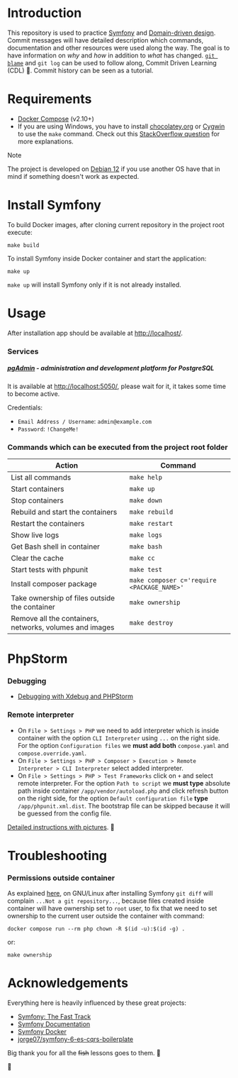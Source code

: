 # Introduction

This repository is used to practice [Symfony](https://en.wikipedia.org/wiki/Symfony) and [Domain-driven design](https://en.wikipedia.org/wiki/Domain-driven_design). Commit messages will have detailed description which commands, documentation and other resources were used along the way. The goal is to have information on *why* and *how* in addition to *what* has changed. [`git blame`](https://www.atlassian.com/git/tutorials/inspecting-a-repository/git-blame) and `git log` can be used to follow along, Commit Driven Learning (CDL) 🤯. Commit history can be seen as a tutorial.

# Requirements

- [Docker Compose](https://docs.docker.com/compose/install/) (v2.10+)
- If you are using Windows, you have to install [chocolatey.org](https://chocolatey.org/) or [Cygwin](http://cygwin.com) to use the `make` command. Check out this [StackOverflow question](https://stackoverflow.com/q/2532234/633864) for more explanations.

> [!NOTE]
> The project is developed on [Debian 12](https://www.debian.org/) if you use another OS have that in mind if something doesn't work as expected.

# Install Symfony

To build Docker images, after cloning current repository in the project root execute:

    make build

To install Symfony inside Docker container and start the application:

    make up

`make up` will install Symfony only if it is not already installed.

# Usage

After installation app should be available at [http://localhost/](http://localhost/).

### Services

##### [pgAdmin](https://www.pgadmin.org/) - administration and development platform for PostgreSQL

It is available at [http://localhost:5050/](http://localhost:5050/), please wait for it, it takes some time to become active.

Credentials:

- `Email Address / Username`: `admin@example.com`
- `Password`: `!ChangeMe!`

### Commands which can be executed from the project root folder

|                         Action                          |                  Command                   |
|---------------------------------------------------------|--------------------------------------------|
| List all commands                                       | `make help`                                |
| Start containers                                        | `make up`                                  |
| Stop containers                                         | `make down`                                |
| Rebuild and start the containers                        | `make rebuild`                             |
| Restart the containers                                  | `make restart`                             |
| Show live logs                                          | `make logs`                                |
| Get Bash shell in container                             | `make bash`                                |
| Clear the cache                                         | `make cc`                                  |
| Start tests with phpunit                                | `make test`                                |
| Install composer package                                | `make composer c='require <PACKAGE_NAME>'` |
| Take ownership of files outside the container           | `make ownership`                           |
| Remove all the containers, networks, volumes and images | `make destroy`                             |

# PhpStorm

### Debugging

- [Debugging with Xdebug and PHPStorm](https://github.com/dunglas/symfony-docker/blob/6b37be14c98583e202cbbdec380c6e9e3103d2ab/docs/xdebug.md#debugging-with-xdebug-and-phpstorm)

### Remote interpreter

- On `File > Settings > PHP` we need to add interpreter which is inside container with the option `CLI Interpreter` using  `...` on the right side. For the option `Configuration files` we **must add both** `compose.yaml` and `compose.override.yaml`.
- On `File > Settings > PHP > Composer > Execution > Remote Interpreter > CLI Interpreter` select added interpreter.
- On `File > Settings > PHP > Test Frameworks` click on `+` and select remote interpreter. For the option `Path to script` we **must type** absolute path inside container `/app/vendor/autoload.php` and click refresh button on the right side, for the option `Default configuration file` **type** `/app/phpunit.xml.dist`. The bootstrap file can be skipped because it will be guessed from the config file.

[Detailed instructions with pictures](https://medium.com/the-sensiolabs-tech-blog/phpstorm-docker-ccc4ce9a0b8e). 📸️

# Troubleshooting

### Permissions outside container

As explained [here](https://github.com/dunglas/symfony-docker/blob/6b37be14c98583e202cbbdec380c6e9e3103d2ab/docs/troubleshooting.md#editing-permissions-on-linux), on GNU/Linux after installing Symfony `git diff` will complain `...Not a git repository...`, because files created inside container will have ownership set to `root` user, to fix that we need to set ownership to the current user outside the container with command:

    docker compose run --rm php chown -R $(id -u):$(id -g) .

or:

    make ownership

# Acknowledgements

Everything here is heavily influenced by these great projects:

- [Symfony: The Fast Track](https://symfony.com/book)
- [Symfony Documentation](https://symfony.com/doc/current/index.html)
- [Symfony Docker](https://github.com/dunglas/symfony-docker)
- [jorge07/symfony-6-es-cqrs-boilerplate](https://github.com/jorge07/symfony-6-es-cqrs-boilerplate)

Big thank you for all the ~~fish~~ lessons goes to them. 🙏

🐬

